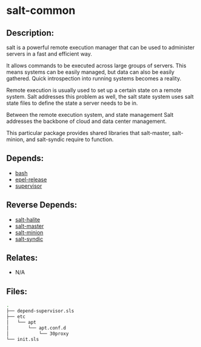 # salt-common

## Description:

salt is a powerful remote execution manager that can be used to administer servers in a fast and efficient way.

It allows commands to be executed across large groups of servers. This means systems can be easily managed, but data can also be easily gathered.  Quick introspection into running systems becomes a reality.

Remote execution is usually used to set up a certain state on a remote system. Salt addresses this problem as well, the salt state system uses salt state files to define the state a server needs to be in.

Between the remote execution system, and state management Salt addresses the backbone of cloud and data center management.

This particular package provides shared libraries that salt-master, salt-minion, and salt-syndic require to function.

## Depends:

  -  [bash](/salt/bash)
  -  [epel-release](/salt/epel-release)
  -  [supervisor](/salt/supervisor)

## Reverse Depends:

  -  [salt-halite](/salt/salt-halite)
  -  [salt-master](/salt/salt-master)
  -  [salt-minion](/salt/salt-minion)
  -  [salt-syndic](/salt/salt-syndic)

## Relates:

  -  N/A

## Files:

```bash
.
├── depend-supervisor.sls
├── etc
│   └── apt
│       └── apt.conf.d
│           └── 30proxy
└── init.sls
```
